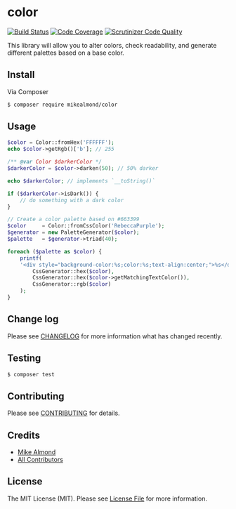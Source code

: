 # color

[![Build Status](https://travis-ci.org/mikealmond/color.svg?branch=master)](https://travis-ci.org/mikealmond/color)
[![Code Coverage](https://scrutinizer-ci.com/g/mikealmond/color/badges/coverage.png?b=master)](https://scrutinizer-ci.com/g/mikealmond/color/?branch=master)
[![Scrutinizer Code Quality](https://scrutinizer-ci.com/g/mikealmond/color/badges/quality-score.png?b=master)](https://scrutinizer-ci.com/g/mikealmond/color/?branch=master)


This library will allow you to alter colors, check readability, and generate different palettes based on a base color.

## Install

Via Composer

``` bash
$ composer require mikealmond/color
```

## Usage

```php
$color = Color::fromHex('FFFFFF');
echo $color->getRgb()['b']; // 255

/** @var Color $darkerColor */
$darkerColor = $color->darken(50); // 50% darker

echo $darkerColor; // implements `__toString()`

if ($darkerColor->isDark()) {
    // do something with a dark color
}
```

```php
// Create a color palette based on #663399
$color     = Color::fromCssColor('RebeccaPurple');
$generator = new PaletteGenerator($color);
$palette   = $generator->triad(40);

foreach ($palette as $color) {
    printf(
    '<div style="background-color:%s;color:%s;text-align:center;">%s</div>',
        CssGenerator::hex($color),
        CssGenerator::hex($color->getMatchingTextColor()),
        CssGenerator::rgb($color)
    );
}
```

## Change log

Please see [CHANGELOG](CHANGELOG.md) for more information what has changed recently.

## Testing

``` bash
$ composer test
```

## Contributing

Please see [CONTRIBUTING](CONTRIBUTING.md) for details.

## Credits

- [Mike Almond](https://github.com/mikealmond)
- [All Contributors](../../contributors)

## License

The MIT License (MIT). Please see [License File](LICENSE.md) for more information.
